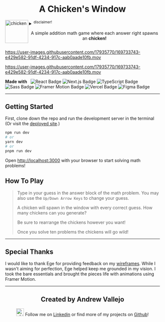 <div align='center'>

# A Chicken's Window

</div>

</div>

<!--#1. introduction  -->
<details>
<summary>
<img align='left' src="https://user-images.githubusercontent.com/17935770/169733747-f1fd3712-3c87-42c5-99f9-31178784f42f.png" alt="chicken" width="75"/>
<sup>disclaimer!</sup>

<div align='center'>

A simple addition math game where each answer right spawns an **chicken!**

</div>

</summary>

<div align='center'>

<sub>This project was made for a skill test. The restriction were to create a math game in React within two days.
Be sure to check out my wireframe made in [Figma](https://www.figma.com/file/yaB8KfTEUeft3t71DQDWXA/Chickens-Window?node-id=30%3A2) for this project.</sub>

</div>

</details>

https://user-images.githubusercontent.com/17935770/169733743-e429e582-91df-4234-917c-aab0aade10fb.mov

https://user-images.githubusercontent.com/17935770/169733743-e429e582-91df-4234-917c-aab0aade10fb.mov

**Made with** &nbsp;
<img src="https://img.shields.io/badge/React-61DAFB?logo=react&logoColor=000&style=flat-square" alt="React Badge">
<img src="https://img.shields.io/badge/Next.js-000?logo=nextdotjs&logoColor=fff&style=flat-square" alt="Next.js Badge">
<img src="https://img.shields.io/badge/TypeScript-3178C6?logo=typescript&logoColor=fff&style=flat-square" alt="TypeScript Badge">
<img src="https://img.shields.io/badge/Sass-C69?logo=sass&logoColor=fff&style=flat-square" alt="Sass Badge">
<img src='https://img.shields.io/badge/Vercel-000?logo=vercel&logoColor=fff&style=flat-square' alt='Framer Motion Badge'>
<img src='https://img.shields.io/badge/Framer-05F?logo=framer&logoColor=fff&style=flat-square' alt='Vercel Badge'>
<img src='https://img.shields.io/badge/Figma-F24E1E?logo=figma&logoColor=fff&style=flat-square' alt='Figma Badge'>

---

</div>

## Getting Started

First, clone down the repo and run the development server in the terminal (Or visit the [deployed site](https://a-chickens-window.vercel.app/).)

```bash
npm run dev
# or
yarn dev
# or
pnpm run dev
```

Open [http://localhost:3000](http://localhost:3000) with your browser to start solving math problems!

## How To Play

>Type in your guess in the answer block of the math problem.
You may also use the `Up/Down Arrow Keys` to change your guess.
>
>A chicken will spawn in the window with every correct guess.
How many chickens can you generate?
>
>Be sure to rearrange the chickens however you want!
>
>Once you solve ten problems the chickens will go wild!

---

## Special Thanks

I would like to thank Ege for providing feedback on my [wireframes](https://www.figma.com/file/yaB8KfTEUeft3t71DQDWXA/Chickens-Window?node-id=30%3A2). While I wasn't aiming for perfection, Ege helped keep me grounded in my vision. I took the bare essentials and brought the pieces life with animations using Framer Motion.

---

<div align='center'>

## Created by Andrew Vallejo

</div>

<div align='center'>

<img src="https://user-images.githubusercontent.com/17935770/169733747-f1fd3712-3c87-42c5-99f9-31178784f42f.png" alt="chicken" width="25"/> Follow me on [Linkedin](https://www.linkedin.com/in/andrewvallejo/) or find more of my projects on [Github](https://www.github.com/andrewvallejo)!

</div>
